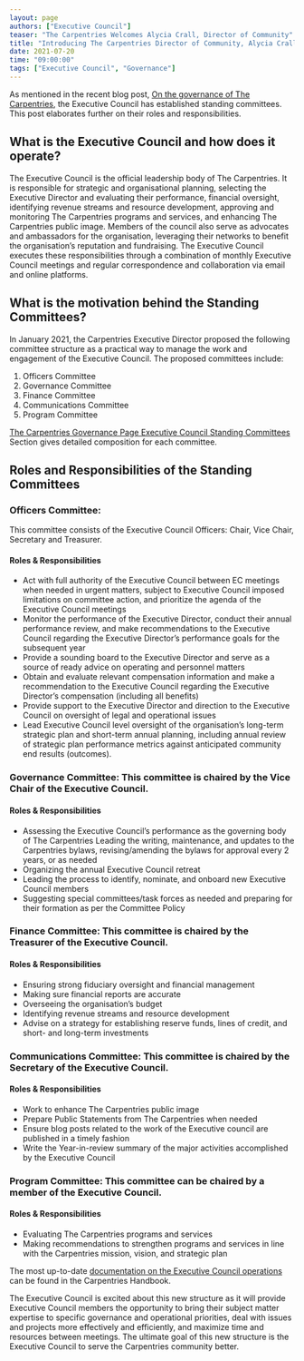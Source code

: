 ```yaml
---
layout: page
authors: ["Executive Council"]
teaser: "The Carpentries Welcomes Alycia Crall, Director of Community"
title: "Introducing The Carpentries Director of Community, Alycia Crall"
date: 2021-07-20
time: "09:00:00"
tags: ["Executive Council", "Governance"]
---
```


As mentioned in the recent blog post, [On the governance of The Carpentries](https://carpentries.org/blog/2021/07/carpentries-governance/), the Executive Council has established standing committees. This post elaborates further on their roles and responsibilities.

## What is the Executive Council and how does it operate?

The Executive Council is the official leadership body of The Carpentries. It is responsible for strategic and organisational planning, selecting the Executive Director and evaluating their performance, financial oversight, identifying revenue streams and resource development, approving and monitoring The Carpentries programs and services, and enhancing The Carpentries public image. Members of the council also serve as advocates and ambassadors for the organisation, leveraging their networks to benefit the organisation’s reputation and fundraising. The Executive Council executes these responsibilities through a combination of monthly Executive Council meetings and regular correspondence and collaboration via email and online platforms.


## What is the motivation behind the Standing Committees?

In January 2021, the Carpentries Executive Director proposed the following committee structure as a practical way to manage the work and engagement of the Executive Council. The proposed committees include:

1. Officers Committee
2. Governance Committee
3. Finance Committee
4. Communications Committee
5. Program Committee

[The Carpentries Governance Page Executive Council Standing Committees](https://carpentries.org/governance/#carpentries-executive-council-standing-committees) Section gives detailed composition for each committee.  

## Roles and Responsibilities of the Standing Committees

### Officers Committee:
This committee consists of the Executive Council Officers: Chair, Vice Chair, Secretary and Treasurer.

#### Roles & Responsibilities
- Act with full authority of the Executive Council between EC meetings when needed in urgent matters, subject to Executive Council imposed limitations on committee action, and  prioritize the agenda of the Executive Council meetings
- Monitor the performance of the Executive Director, conduct their annual performance review, and make recommendations to the Executive Council regarding the Executive Director’s performance goals for the subsequent year
- Provide a sounding board to the Executive Director and serve as a source of ready advice on operating and personnel matters
- Obtain and evaluate relevant compensation information and make a recommendation to the Executive Council regarding the Executive Director’s compensation (including all benefits)
- Provide support to the Executive Director and direction to the Executive Council on oversight of legal and operational issues
- Lead Executive Council level oversight of the organisation’s long-term strategic plan and short-term annual planning, including annual review of strategic plan performance metrics against anticipated community end results (outcomes).

### Governance Committee: This committee is chaired by the Vice Chair of the Executive Council.

#### Roles & Responsibilities
- Assessing the Executive Council’s performance as the governing body of The Carpentries
Leading the writing, maintenance, and updates to the Carpentries bylaws, revising/amending the bylaws for approval every 2 years, or as needed
- Organizing the annual Executive Council retreat
- Leading the process to identify, nominate, and onboard new Executive Council members
- Suggesting special committees/task forces as needed and preparing for their formation as per the Committee Policy

### Finance Committee: This committee is chaired by the Treasurer of the Executive Council.

#### Roles & Responsibilities
- Ensuring strong fiduciary oversight and financial management
- Making sure financial reports are accurate
- Overseeing the organisation’s budget
- Identifying revenue streams and resource development
- Advise on a strategy for establishing reserve funds, lines of credit, and short- and long-term investments

### Communications Committee: This committee is chaired by the Secretary of the Executive Council.

#### Roles & Responsibilities
- Work to enhance The Carpentries public image
- Prepare Public Statements from The Carpentries when needed
- Ensure blog posts related to the work of the Executive council are published in a timely fashion
- Write the Year-in-review summary of the major activities accomplished by the Executive Council

### Program Committee: This committee can be chaired by a member of the Executive Council.

#### Roles & Responsibilities
- Evaluating The Carpentries programs and services
- Making recommendations to strengthen programs and services in line with the Carpentries mission, vision, and strategic plan

The most up-to-date [documentation on the Executive Council operations](https://docs.carpentries.org/topic_folders/governance/executive-council.html?#executive-council-s-standing-committees) can be found in the Carpentries Handbook.

The Executive Council is excited about this new structure as it will provide Executive Council members the opportunity to bring their subject matter expertise to specific governance and operational priorities, deal with issues and projects more effectively and efficiently, and maximize time and resources between meetings. The ultimate goal of this new structure is the Executive Council to serve the Carpentries community better.
